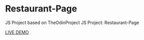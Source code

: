 # Restaurant-Page

JS Project based on TheOdinProject JS Project: Restaurant-Page

[LIVE DEMO](https://krypto1337.github.io/restaurant-page/)
